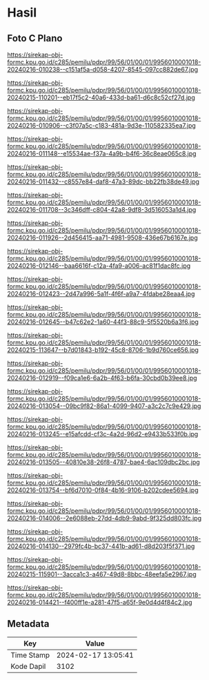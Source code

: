 # Hasil

## Foto C Plano

https://sirekap-obj-formc.kpu.go.id/c285/pemilu/pdpr/99/56/01/00/01/9956010001018-20240216-010238--c151af5a-d058-4207-8545-097cc882de67.jpg

https://sirekap-obj-formc.kpu.go.id/c285/pemilu/pdpr/99/56/01/00/01/9956010001018-20240215-110201--eb17f5c2-40a6-433d-ba61-d6c8c52cf27d.jpg

https://sirekap-obj-formc.kpu.go.id/c285/pemilu/pdpr/99/56/01/00/01/9956010001018-20240216-010906--c3f07a5c-c183-481a-9d3e-110582335ea7.jpg

https://sirekap-obj-formc.kpu.go.id/c285/pemilu/pdpr/99/56/01/00/01/9956010001018-20240216-011148--e15534ae-f37a-4a9b-b4f6-36c8eae065c8.jpg

https://sirekap-obj-formc.kpu.go.id/c285/pemilu/pdpr/99/56/01/00/01/9956010001018-20240216-011432--c8557e84-daf8-47a3-89dc-bb22fb38de49.jpg

https://sirekap-obj-formc.kpu.go.id/c285/pemilu/pdpr/99/56/01/00/01/9956010001018-20240216-011708--3c346dff-c804-42a8-9df8-3d516053a1d4.jpg

https://sirekap-obj-formc.kpu.go.id/c285/pemilu/pdpr/99/56/01/00/01/9956010001018-20240216-011926--2d456415-aa71-4981-9508-436e67b6167e.jpg

https://sirekap-obj-formc.kpu.go.id/c285/pemilu/pdpr/99/56/01/00/01/9956010001018-20240216-012146--baa6616f-c12a-4fa9-a006-ac81f1dac8fc.jpg

https://sirekap-obj-formc.kpu.go.id/c285/pemilu/pdpr/99/56/01/00/01/9956010001018-20240216-012423--2d47a996-5a1f-4f6f-a9a7-4fdabe28eaa4.jpg

https://sirekap-obj-formc.kpu.go.id/c285/pemilu/pdpr/99/56/01/00/01/9956010001018-20240216-012645--b47c62e2-1a60-44f3-88c9-5f5520b6a3f6.jpg

https://sirekap-obj-formc.kpu.go.id/c285/pemilu/pdpr/99/56/01/00/01/9956010001018-20240215-113647--b7d01843-b192-45c8-8706-1b9d760ce656.jpg

https://sirekap-obj-formc.kpu.go.id/c285/pemilu/pdpr/99/56/01/00/01/9956010001018-20240216-012919--f09ca1e6-6a2b-4f63-b6fa-30cbd0b39ee8.jpg

https://sirekap-obj-formc.kpu.go.id/c285/pemilu/pdpr/99/56/01/00/01/9956010001018-20240216-013054--09bc9f82-86a1-4099-9407-a3c2c7c9e429.jpg

https://sirekap-obj-formc.kpu.go.id/c285/pemilu/pdpr/99/56/01/00/01/9956010001018-20240216-013245--e15afcdd-cf3c-4a2d-96d2-e9433b533f0b.jpg

https://sirekap-obj-formc.kpu.go.id/c285/pemilu/pdpr/99/56/01/00/01/9956010001018-20240216-013505--40810e38-26f8-4787-bae4-6ac109dbc2bc.jpg

https://sirekap-obj-formc.kpu.go.id/c285/pemilu/pdpr/99/56/01/00/01/9956010001018-20240216-013754--bf6d7010-0f84-4b16-9106-b202cdee5694.jpg

https://sirekap-obj-formc.kpu.go.id/c285/pemilu/pdpr/99/56/01/00/01/9956010001018-20240216-014006--2e6088eb-27dd-4db9-9abd-9f325dd803fc.jpg

https://sirekap-obj-formc.kpu.go.id/c285/pemilu/pdpr/99/56/01/00/01/9956010001018-20240216-014130--2979fc4b-bc37-441b-ad61-d8d203f5f371.jpg

https://sirekap-obj-formc.kpu.go.id/c285/pemilu/pdpr/99/56/01/00/01/9956010001018-20240215-115901--3acca1c3-a467-49d8-8bbc-48eefa5e2967.jpg

https://sirekap-obj-formc.kpu.go.id/c285/pemilu/pdpr/99/56/01/00/01/9956010001018-20240216-014421--f400ff1e-a281-47f5-a65f-9e0d4d4f84c2.jpg


## Metadata

| Key        | Value               |
| ---------- | ------------------- |
| Time Stamp | 2024-02-17 13:05:41 |
| Kode Dapil | 3102                |



